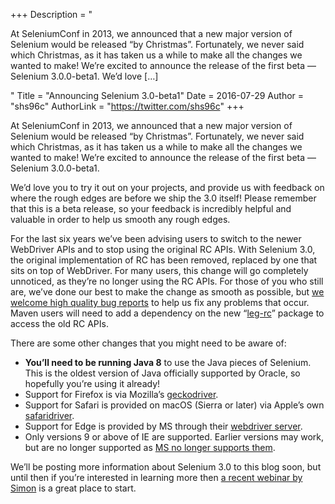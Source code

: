 +++
Description = "<p>At SeleniumConf in 2013, we announced that a new major version of Selenium would be released “by Christmas”. Fortunately, we never said which Christmas, as it has taken us a while to make all the changes we wanted to make! We’re excited to announce the release of the first beta — Selenium 3.0.0-beta1. We’d love […]</p>"
Title = "Announcing Selenium 3.0-beta1"
Date = 2016-07-29
Author = "shs96c"
AuthorLink = "https://twitter.com/shs96c"
+++

<p>At SeleniumConf in 2013, we announced that a new major version of Selenium would be released &#8220;by Christmas&#8221;. Fortunately, we never said which Christmas, as it has taken us a while to make all the changes we wanted to make! We&#8217;re excited to announce the release of the first beta &#8212; Selenium 3.0.0-beta1.</p>
<p>We&#8217;d love you to try it out on your projects, and provide us with feedback on where the rough edges are before we ship the 3.0 itself! Please remember that this is a beta release, so your feedback is incredibly helpful and valuable in order to help us smooth any rough edges.</p>
<p>For the last six years we&#8217;ve been advising users to switch to the newer WebDriver APIs and to stop using the original RC APIs. With Selenium 3.0, the original implementation of RC has been removed, replaced by one that sits on top of WebDriver. For many users, this change will go completely unnoticed, as they&#8217;re no longer using the RC APIs. For those of you who still are, we&#8217;ve done our best to make the change as smooth as possible, but <a href="https://github.com/seleniumhq/selenium/issues">we welcome high quality bug reports</a> to help us fix any problems that occur. Maven users will need to add a dependency on the new &#8220;<a href="http://docs.seleniumhq.org/download/maven.jsp">leg-rc</a>&#8221; package to access the old RC APIs.</p>
<p>There are some other changes that you might need to be aware of:</p>
<ul>
<li><strong>You&#8217;ll need to be running Java 8</strong> to use the Java pieces of Selenium. This is the oldest version of Java officially supported by Oracle, so hopefully you&#8217;re using it already!</li>
<li>Support for Firefox is via Mozilla&#8217;s <a href="https://github.com/mozilla/geckodriver/releases">geckodriver</a>.</li>
<li>Support for Safari is provided on macOS (Sierra or later) via Apple&#8217;s own <a href="https://developer.apple.com/library/prerelease/content/releasenotes/General/WhatsNewInSafari/Articles/Safari_10_0.html">safaridriver</a>.</li>
<li>Support for Edge is provided by MS through their <a href="https://developer.microsoft.com/en-us/microsoft-edge/tools/webdriver/">webdriver server</a>.</li>
<li>Only versions 9 or above of IE are supported. Earlier versions may work, but are no longer supported as <a href="https://www.microsoft.com/en-gb/WindowsForBusiness/End-of-IE-support">MS no longer supports them</a>.</li>
</ul>
<p>We&#8217;ll be posting more information about Selenium 3.0 to this blog soon, but until then if you&#8217;re interested in learning more then <a href="https://www.youtube.com/watch?v=bistojJPR98">a recent webinar by Simon</a> is a great place to start.</p>

